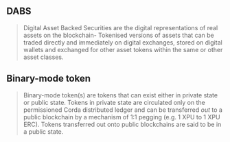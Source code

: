 ## DABS

> Digital Asset Backed Securities are the digital representations of real assets on the blockchain- Tokenised versions of assets that can be traded directly and immediately on digital exchanges, stored on digital wallets and exchanged for other asset tokens within the same or other asset classes.

## Binary-mode token

> Binary-mode token(s) are tokens that can exist either in private state or public state. 
Tokens in private state are circulated only on the permissioned Corda distributed ledger and can be transferred _out_ to a public blockchain by a mechanism of 1:1 pegging (e.g.  1 XPU to 1 XPU ERC). 
Tokens transferred out onto public blockchains are said to be in a public state.
